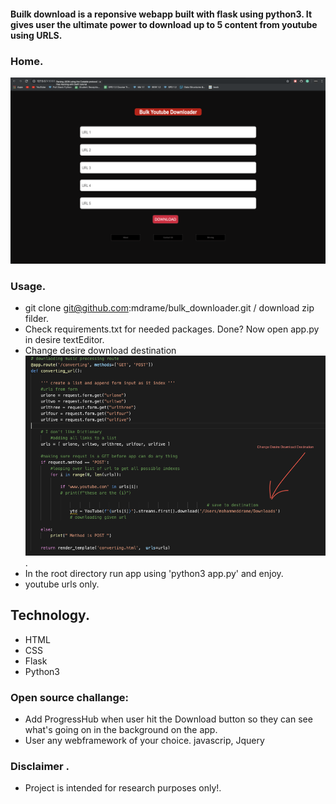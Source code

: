 #### Builk download is a  reponsive webapp built with flask using python3. It gives user the ultimate power to download up to 5 content from youtube using URLS.


 ### Home. 
<img src="/readmeImage/home.png">


### Usage.

  * git clone git@github.com:mdrame/bulk_downloader.git / download zip filder.
  * Check requirements.txt for needed packages. Done? Now open app.py in desire textEditor.
  * Change desire download destination <img src="readmeImage/destination.png"/>.
  * In the root directory run app using 'python3 app.py' and enjoy.
  * youtube urls only.
  

## Technology.

  * HTML
  * CSS
  * Flask
  * Python3
  
  
### Open source challange:

  * Add ProgressHub when user hit the Download button so they can see what's going on in the background on the app.
  * User any webframework of your choice. javascrip, Jquery
  

### Disclaimer .

  * Project is intended for research purposes only!.




